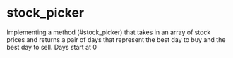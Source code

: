 # stock_picker

Implementing a method (#stock_picker) that takes in an array of stock prices and returns a pair of days that represent
the best day to buy and the best day to sell.
Days start at 0
